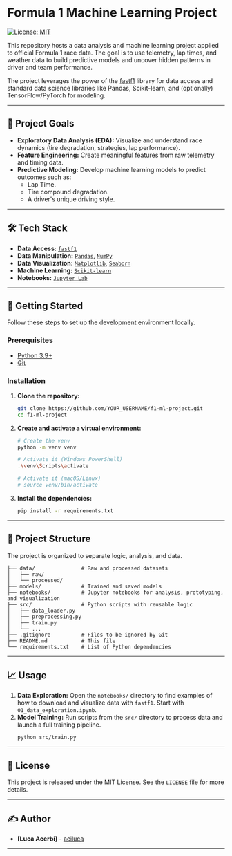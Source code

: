 # Formula 1 Machine Learning Project

[![License: MIT](https://img.shields.io/badge/License-MIT-yellow.svg)](https://opensource.org/licenses/MIT)

This repository hosts a data analysis and machine learning project applied to official Formula 1 race data. The goal is to use telemetry, lap times, and weather data to build predictive models and uncover hidden patterns in driver and team performance.

The project leverages the power of the [fastf1](https://github.com/theOehrly/Fast-F1) library for data access and standard data science libraries like Pandas, Scikit-learn, and (optionally) TensorFlow/PyTorch for modeling.

---

## 🎯 Project Goals

*   **Exploratory Data Analysis (EDA):** Visualize and understand race dynamics (tire degradation, strategies, lap performance).
*   **Feature Engineering:** Create meaningful features from raw telemetry and timing data.
*   **Predictive Modeling:** Develop machine learning models to predict outcomes such as:
    *   Lap Time.
    *   Tire compound degradation.
    *   A driver's unique driving style.

---

## 🛠️ Tech Stack

*   **Data Access:** [`fastf1`](https://docs.fastf1.dev/)
*   **Data Manipulation:** [`Pandas`](https://pandas.pydata.org/), [`NumPy`](https://numpy.org/)
*   **Data Visualization:** [`Matplotlib`](https://matplotlib.org/), [`Seaborn`](https://seaborn.pydata.org/)
*   **Machine Learning:** [`Scikit-learn`](https://scikit-learn.org/)
*   **Notebooks:** [`Jupyter Lab`](https://jupyter.org/)

---

## 🚀 Getting Started

Follow these steps to set up the development environment locally.

### Prerequisites

*   [Python 3.9+](https://www.python.org/downloads/)
*   [Git](https://git-scm.com/)

### Installation

1.  **Clone the repository:**
    ```sh
    git clone https://github.com/YOUR_USERNAME/f1-ml-project.git
    cd f1-ml-project
    ```

2.  **Create and activate a virtual environment:**
    ```sh
    # Create the venv
    python -m venv venv

    # Activate it (Windows PowerShell)
    .\venv\Scripts\activate

    # Activate it (macOS/Linux)
    # source venv/bin/activate
    ```

3.  **Install the dependencies:**
    ```sh
    pip install -r requirements.txt
    ```

---

## 📂 Project Structure

The project is organized to separate logic, analysis, and data.

```
├── data/               # Raw and processed datasets
│   ├── raw/
│   └── processed/
├── models/             # Trained and saved models
├── notebooks/          # Jupyter notebooks for analysis, prototyping, and visualization
├── src/                # Python scripts with reusable logic
│   ├── data_loader.py
│   ├── preprocessing.py
│   ├── train.py
│   └── ...
├── .gitignore          # Files to be ignored by Git
├── README.md           # This file
└── requirements.txt    # List of Python dependencies
```

---

## 📈 Usage

1.  **Data Exploration:** Open the `notebooks/` directory to find examples of how to download and visualize data with `fastf1`. Start with `01_data_exploration.ipynb`.
2.  **Model Training:** Run scripts from the `src/` directory to process data and launch a full training pipeline.
    ```sh
    python src/train.py
    ```

---

## 📄 License

This project is released under the MIT License. See the `LICENSE` file for more details.

---

## ✍️ Author

*   **[Luca Acerbi]** - [aciluca](https://github.com/aciluca)

---

